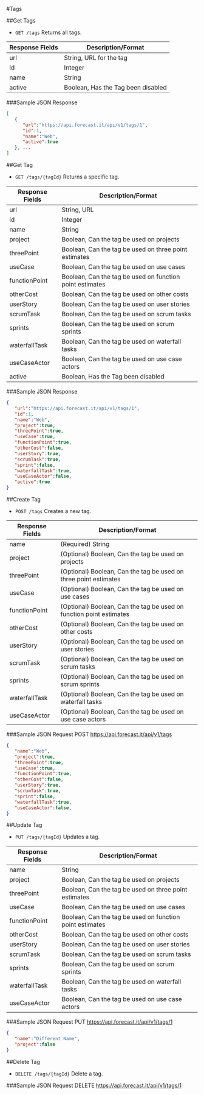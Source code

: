 #Tags

##Get Tags

* `GET /tags` Returns all tags.

|Response Fields | Description/Format|
|------------ | -------------|
|url | String, URL for the tag|
|id | Integer|
|name | String|
|active | Boolean, Has the Tag been disabled|

###Sample JSON Response
```json
[
   {
      "url":"https://api.forecast.it/api/v1/tags/1",
      "id":1,
      "name":"Web",
      "active":true
   }, ...
]
```

##Get Tag

* `GET /tags/{tagId}` Returns a specific tag.

|Response Fields | Description/Format|
|------------ | -------------|
|url | String, URL|
|id | Integer|
|name | String|
|project | Boolean, Can the tag be used on projects|
|threePoint | Boolean, Can the tag be used on three point estimates|
|useCase | Boolean, Can the tag be used on use cases|
|functionPoint | Boolean, Can the tag be used on function point estimates|
|otherCost | Boolean, Can the tag be used on other costs|
|userStory | Boolean, Can the tag be used on user stories|
|scrumTask | Boolean, Can the tag be used on scrum tasks|
|sprints | Boolean, Can the tag be used on scrum sprints|
|waterfallTask | Boolean, Can the tag be used on waterfall tasks|
|useCaseActor | Boolean, Can the tag be used on use case actors|
|active | Boolean, Has the Tag been disabled|

###Sample JSON Response
```json
{
   "url":"https://api.forecast.it/api/v1/tags/1",
   "id":1,
   "name":"Web",
   "project":true,
   "threePoint":true,
   "useCase":true,
   "functionPoint":true,
   "otherCost":false,
   "userStory":true,
   "scrumTask":true,
   "sprint":false,
   "waterfallTask":true,
   "useCaseActor":false,
   "active":true
}
```

##Create Tag

* `POST /tags` Creates a new tag.

|Response Fields | Description/Format|
|------------ | -------------|
|name | (Required) String|
|project | (Optional) Boolean, Can the tag be used on projects|
|threePoint | (Optional) Boolean, Can the tag be used on three point estimates|
|useCase | (Optional) Boolean, Can the tag be used on use cases|
|functionPoint | (Optional) Boolean, Can the tag be used on function point estimates|
|otherCost | (Optional) Boolean, Can the tag be used on other costs|
|userStory | (Optional) Boolean, Can the tag be used on user stories|
|scrumTask | (Optional) Boolean, Can the tag be used on scrum tasks|
|sprints | (Optional) Boolean, Can the tag be used on scrum sprints|
|waterfallTask | (Optional) Boolean, Can the tag be used on waterfall tasks|
|useCaseActor | (Optional) Boolean, Can the tag be used on use case actors|

###Sample JSON Request
POST https://api.forecast.it/api/v1/tags

```json
{
   "name":"Web",
   "project":true,
   "threePoint":true,
   "useCase":true,
   "functionPoint":true,
   "otherCost":false,
   "userStory":true,
   "scrumTask":true,
   "sprint":false,
   "waterfallTask":true,
   "useCaseActor":false,
}
```

##Update Tag

* `PUT /tags/{tagId}` Updates a tag.

|Response Fields | Description/Format|
|------------ | -------------|
|name | String|
|project | Boolean, Can the tag be used on projects|
|threePoint | Boolean, Can the tag be used on three point estimates|
|useCase | Boolean, Can the tag be used on use cases|
|functionPoint | Boolean, Can the tag be used on function point estimates|
|otherCost | Boolean, Can the tag be used on other costs|
|userStory | Boolean, Can the tag be used on user stories|
|scrumTask | Boolean, Can the tag be used on scrum tasks|
|sprints | Boolean, Can the tag be used on scrum sprints|
|waterfallTask | Boolean, Can the tag be used on waterfall tasks|
|useCaseActor | Boolean, Can the tag be used on use case actors|

###Sample JSON Request
PUT https://api.forecast.it/api/v1/tags/1

```json
{
   "name":"Different Name",
   "project":false
}
```

##Delete Tag

* `DELETE /tags/{tagId}` Delete a tag.

###Sample JSON Request
DELETE https://api.forecast.it/api/v1/tags/1
